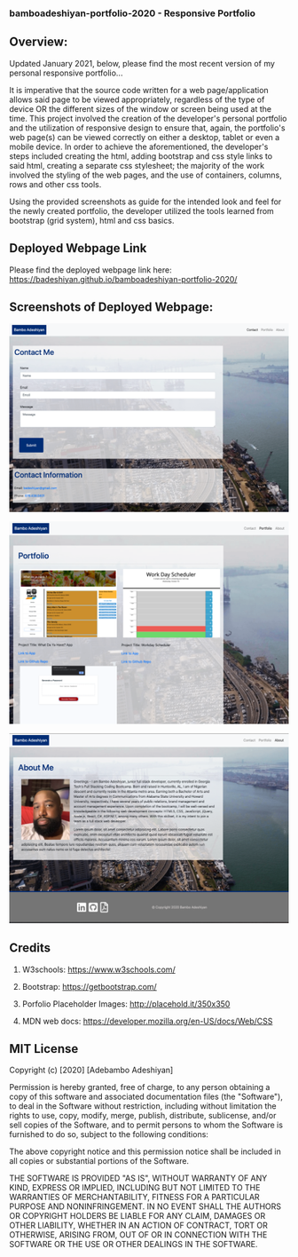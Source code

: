 ### bamboadeshiyan-portfolio-2020 - Responsive Portfolio

## Overview:

Updated January 2021, below, please find the most recent version of my personal responsive portfolio...

It is imperative that the source code written for a web page/application allows said page to be viewed appropriately, regardless of the type of device OR the different sizes of the window or screen being used at the time. This project involved the creation of the developer's personal portfolio and the utilization of responsive design to ensure that, again, the portfolio's web page(s) can be viewed correctly on either a desktop, tablet or even a mobile device. In order to achieve the aforementioned, the developer's steps included creating the html, adding bootstrap and css style links to said html, creating a separate css stylesheet; the majority of the work involved the styling of the web pages, and the use of containers, columns, rows and other css tools.

Using the provided screenshots as guide for the intended look and feel for the newly created portfolio, the developer utilized the tools learned from bootstrap (grid system), html and css basics.

## Deployed Webpage Link

Please find the deployed webpage link here:
https://badeshiyan.github.io/bamboadeshiyan-portfolio-2020/

## Screenshots of Deployed Webpage:

![Bambo Adeshiyan](assets/images/screenshotcontact.png)

![Bambo Adeshiyan](assets/images/screenshotportfolio.png)

![Bambo Adeshiyan](assets/images/screenshotaboutme.png)

## Credits

1. W3schools: https://www.w3schools.com/

2. Bootstrap: https://getbootstrap.com/

3. Porfolio Placeholder Images: http://placehold.it/350x350

4. MDN web docs: https://developer.mozilla.org/en-US/docs/Web/CSS

## MIT License

Copyright (c) [2020] [Adebambo Adeshiyan]

Permission is hereby granted, free of charge, to any person obtaining a copy
of this software and associated documentation files (the "Software"), to deal
in the Software without restriction, including without limitation the rights
to use, copy, modify, merge, publish, distribute, sublicense, and/or sell
copies of the Software, and to permit persons to whom the Software is
furnished to do so, subject to the following conditions:

The above copyright notice and this permission notice shall be included in all
copies or substantial portions of the Software.

THE SOFTWARE IS PROVIDED "AS IS", WITHOUT WARRANTY OF ANY KIND, EXPRESS OR
IMPLIED, INCLUDING BUT NOT LIMITED TO THE WARRANTIES OF MERCHANTABILITY,
FITNESS FOR A PARTICULAR PURPOSE AND NONINFRINGEMENT. IN NO EVENT SHALL THE
AUTHORS OR COPYRIGHT HOLDERS BE LIABLE FOR ANY CLAIM, DAMAGES OR OTHER
LIABILITY, WHETHER IN AN ACTION OF CONTRACT, TORT OR OTHERWISE, ARISING FROM,
OUT OF OR IN CONNECTION WITH THE SOFTWARE OR THE USE OR OTHER DEALINGS IN THE
SOFTWARE.

```

```
